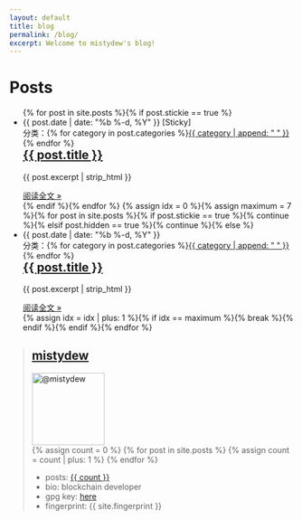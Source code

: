 ```yaml
---
layout: default
title: blog
permalink: /blog/
excerpt: Welcome to mistydew's blog!
---
```


<div class="home-left">
  <h1 class="page-heading">Posts</h1>
  <ul class="post-list">
  <!-- This loops through the site posts for sticky -->
{% for post in site.posts %}{% if post.stickie == true %}
    <li>
      <span class="post-meta">{{ post.date | date: "%b %-d, %Y" }} [Sticky]</span>
      <span style="float:right;">分类：{% for category in post.categories %}<a class="category" href="{{ site.category }}#{{ category }}-ref">{{ category | append: " " }}</a>{% endfor %}</span>
      <h2>
        <a class="post-link" href="{{ post.url }}">{{ post.title }}</a>
      </h2>
      <div class="excerpt">
        <p>{{ post.excerpt | strip_html }}</p>
      </div>
      <footer>
        <a class="readmore" href="{{ post.url }}">阅读全文 &raquo;</a>
      </footer>
    </li>
{% endif %}{% endfor %}
  <!-- This loops through the site posts -->
{% assign idx = 0 %}{% assign maximum = 7 %}{% for post in site.posts %}{% if post.stickie == true %}{% continue %}{% elsif post.hidden == true %}{% continue %}{% else %}
    <li>
      <span class="post-meta">{{ post.date | date: "%b %-d, %Y" }}</span>
      <span style="float:right;">分类：{% for category in post.categories %}<a class="category" href="{{ site.category }}#{{ category }}-ref">{{ category | append: " " }}</a>{% endfor %}</span>
      <h2>
        <a class="post-link" href="{{ post.url }}">{{ post.title }}</a>
      </h2>
      <div class="excerpt">
        <p>{{ post.excerpt | strip_html }}</p>
      </div>
      <footer>
        <a class="readmore" href="{{ post.url }}">阅读全文 &raquo;</a>
      </footer>
    </li>
{% assign idx = idx | plus: 1 %}{% if idx == maximum %}{% break %}{% endif %}{% endif %}{% endfor %}
  </ul>
</div>
<div class="home-right">
  <script src='https://www.intensedebate.com/widgets/acctComment/412180/10' defer="defer" type='text/javascript'> </script>
  <blockquote class="bio">
    <h2><a href="{{ site.about }}">mistydew</a></h2>
    <div>
      <a href="https://github.com/{{ site.github }}" target="_blank"><img class="border" height="128" width="128" alt="@mistydew" src="https://avatars0.githubusercontent.com/u/29818825"></a>
    </div>
    {% assign count = 0 %}
    {% for post in site.posts %}
      {% assign count = count | plus: 1 %}
    {% endfor %}
    <ul>
      <li>posts: <a href="{{ site.archive }}">{{ count }}</a></li>
      <li>bio: blockchain developer</li>
      <li>gpg key: <a href="{{ site.pgpkey }}">here</a></li>
      <li>fingerprint: {{ site.fingerprint }}</li>
    </ul>
  </blockquote>
  <script type='text/javascript' defer='defer' src='https://www.intensedebate.com/widgets/blogStats/412180'></script>
</div>